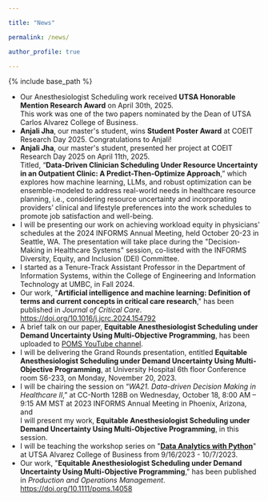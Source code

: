 ```yaml
---

title: "News"

permalink: /news/

author_profile: true

---
```



{% include base_path %}
- Our Anesthesiologist Scheduling work received **UTSA Honorable Mention Research Award** on April 30th, 2025.\
This work was one of the two papers nominated by the Dean of UTSA Carlos Alvarez College of Business.
- **Anjali Jha**, our master's student, wins **Student Poster Award** at COEIT Research Day 2025. Congratulations to Anjali!
- **Anjali Jha**, our master's student, presented her project at COEIT Research Day 2025 on April 11th, 2025.\
Titled, “**Data-Driven Clinician Scheduling Under Resource Uncertainty in an Outpatient Clinic: A Predict-Then-Optimize Approach**,” which explores how machine learning, LLMs, and robust optimization can be ensemble-modeled to address real-world needs in healthcare resource planning, i.e., considering resource uncertainty and incorporating providers’ clinical and lifestyle preferences into the work schedules to promote job satisfaction and well-being.
- I will be presenting our work on achieving workload equity in physicians' schedules at the 2024 INFORMS Annual Meeting, held October 20-23 in Seattle, WA. The presentation will take place during the "Decision-Making in Healthcare Systems" session, co-listed with the INFORMS Diversity, Equity, and Inclusion (DEI) Committee.
- I started as a Tenure-Track Assistant Professor in the Department of Information Systems, within the College of Engineering and Information Technology at UMBC, in Fall 2024.
- Our work, "**Artificial intelligence and machine learning: Definition of terms and current concepts in critical care research**,"
has been published in *Journal of Critical Care*. 
<a href="https://doi.org/10.1016/j.jcrc.2024.154792">https://doi.org/10.1016/j.jcrc.2024.154792</a>
- A brief talk on our paper, **Equitable Anesthesiologist Scheduling under Demand Uncertainty Using Multi-Objective Programming**, 
has been uploaded to <a href="https://www.youtube.com/watch?v=a-VAnFn2sZw&list=PLbMZVlYA3RiAx-w-FdGUypb-3vhoIn2d7&index=1">POMS YouTube channel</a>.
- I will be delivering the Grand Rounds presentation, entitled **Equitable Anesthesiologist Scheduling under Demand Uncertainty Using Multi-Objective Programming**, 
at University Hospital 6th floor Conference room S6-233, on Monday, November 20, 2023.
- I will be chairing the session on “*WA21. Data-driven Decision Making in Healthcare II*,” at CC-North 128B on Wednesday, 
October 18, 8:00 AM – 9:15 AM MST at 2023 INFORMS Annual Meeting in Phoenix, Arizona, and\
I will present my work, **Equitable Anesthesiologist Scheduling under Demand Uncertainty Using Multi-Objective Programming**, in this session.
- I will be teaching the workshop series on 
"<a href="https://youtube.com/playlist?list=PLwULGI0TbkccvUbA7zRMJlSER76X5O6aE&si=vfJw56FfLjB5Io_U">**Data Analytics with Python**</a>" at UTSA Alvarez College of Business
from 9/16/2023 - 10/7/2023.
- Our work, "**Equitable Anesthesiologist Scheduling under Demand Uncertainty Using Multi-Objective Programming**,"
has been published in *Production and Operations Management*. 
<a href="https://onlinelibrary.wiley.com/doi/10.1111/poms.14058">https://doi.org/10.1111/poms.14058</a>